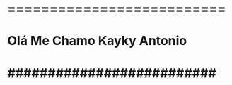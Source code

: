 <h1><strong>==========================</strong></h1>
<h1><strong>Olá Me Chamo Kayky Antonio</strong></h1>
<h1><strong>##########################</strong></h1>
